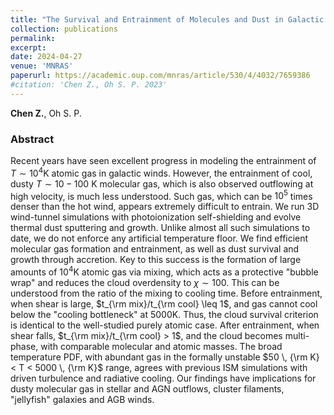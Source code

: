```yaml
---
title: "The Survival and Entrainment of Molecules and Dust in Galactic Winds"
collection: publications
permalink:
excerpt:
date: 2024-04-27
venue: 'MNRAS'
paperurl: https://academic.oup.com/mnras/article/530/4/4032/7659386
#citation: 'Chen Z., Oh S. P. 2023'
---
```

**Chen Z.**, Oh S. P.

### Abstract  

Recent years have seen excellent progress in modeling the entrainment of $T \sim 10^4$K atomic gas in galactic winds. However, the entrainment of cool, dusty $T \sim 10-100$ K molecular gas, which is also observed outflowing at high velocity, is much less understood. Such gas, which can be $10^5$ times denser than the hot wind, appears extremely difficult to entrain. We run 3D wind-tunnel simulations with photoionization self-shielding and evolve thermal dust sputtering and growth. Unlike almost all such simulations to date, we do not enforce any artificial temperature floor. We find efficient molecular gas formation and entrainment, as well as dust survival and growth through accretion. Key to this success is the formation of large amounts of $10^4$K atomic gas via mixing, which acts as a protective "bubble wrap" and reduces the cloud overdensity to $\chi \sim 100$. This can be understood from the ratio of the mixing to cooling time. Before entrainment, when shear is large, $t_{\rm mix}/t_{\rm cool} \leq 1$, and gas cannot cool below the "cooling bottleneck" at $5000$K. Thus, the cloud survival criterion is identical to the well-studied purely atomic case. After entrainment, when shear falls, $t_{\rm mix}/t_{\rm cool} > 1$, and the cloud becomes multi-phase, with comparable molecular and atomic masses. The broad temperature PDF, with abundant gas in the formally unstable $50 \, {\rm K} < T < 5000 \, {\rm K}$ range, agrees with previous ISM simulations with driven turbulence and radiative cooling. Our findings have implications for dusty molecular gas in stellar and AGN outflows, cluster filaments, "jellyfish" galaxies and AGB winds.  
